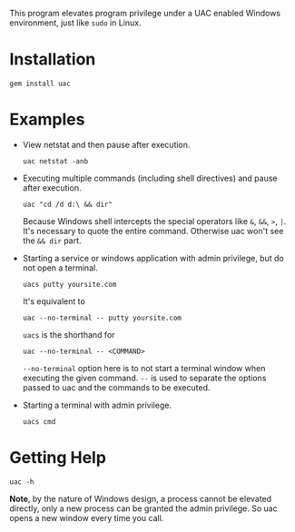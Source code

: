 This program elevates program privilege under a UAC enabled Windows environment, just like `sudo` in Linux.

# Installation

`gem install uac`

# Examples

* View netstat and then pause after execution.

  ```batch
  uac netstat -anb
  ```

* Executing multiple commands (including shell directives) and pause after execution.

  ```batch
  uac "cd /d d:\ && dir"
  ```

  Because Windows shell intercepts the special operators like `&`, `&&`, `>`, `|`.  It's necessary to quote the entire command. Otherwise uac won't see the `&& dir` part.

* Starting a service or windows application with admin privilege, but do not open a terminal.

  ```batch
  uacs putty yoursite.com
  ```

  It's equivalent to

  ```batch
  uac --no-terminal -- putty yoursite.com
  ```

  `uacs` is the shorthand for

  ```batch
  uac --no-terminal -- <COMMAND>
  ```

  `--no-terminal` option here is to not start a terminal window when executing the given command. `--` is used to separate the options passed to uac and the commands to be executed.

* Starting a terminal with admin privilege.

  ```batch
  uacs cmd
  ```

# Getting Help

```batch
uac -h
```

**Note**, by the nature of Windows design, a process cannot be elevated directly, only a new process can be granted the admin privilege. So uac opens a new window every time you call.
